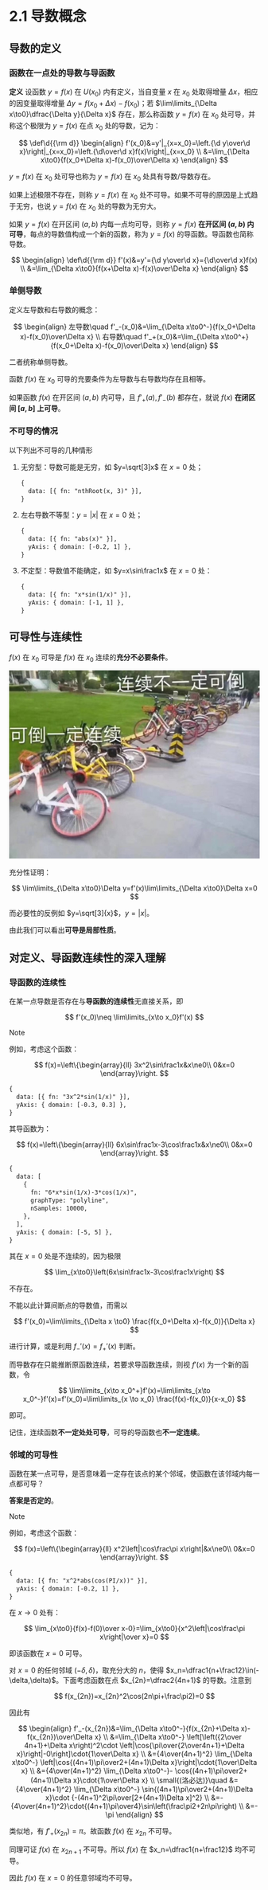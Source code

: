 # 2.1 导数概念

## 导数的定义

### 函数在一点处的导数与导函数

**定义** 设函数 $y=f(x)$ 在 $U(x_0)$ 内有定义，当自变量 $x$ 在 $x_0$ 处取得增量 $\Delta x$，相应的因变量取得增量 $\Delta y=f(x_0+\Delta x)-f(x_0)$；若 $\lim\limits_{\Delta x\to0}\dfrac{\Delta y}{\Delta x}$ 存在，那么称函数 $y=f(x)$ 在 $x_0$ 处可导，并称这个极限为 $y=f(x)$ 在点 $x_0$ 处的导数，记为：

$$
\def\d{{\rm d}}
\begin{align}
f'(x_0)&=y'|_{x=x_0}=\left.{\d y\over\d x}\right|_{x=x_0}=\left.{\d\over\d x}f(x)\right|_{x=x_0} \\
&=\lim_{\Delta x\to0}{f(x_0+\Delta x)-f(x_0)\over\Delta x}
\end{align}
$$

$y=f(x)$ 在 $x_0$ 处可导也称为 $y=f(x)$ 在 $x_0$ 处具有导数/导数存在。

如果上述极限不存在，则称 $y=f(x)$ 在 $x_0$ 处不可导。如果不可导的原因是上式趋于无穷，也说 $y=f(x)$ 在 $x_0$ 处的导数为无穷大。

如果 $y=f(x)$ 在开区间 $(a,b)$ 内每一点均可导，则称 $y=f(x)$ **在开区间 $(a,b)$ 内可导**，每点的导数值构成一个新的函数，称为 $y=f(x)$ 的导函数。导函数也简称导数。

$$
\begin{align}
\def\d{{\rm d}}
f'(x)&=y'={\d y\over\d x}={\d\over\d x}f(x) \\
&=\lim_{\Delta x\to0}{f(x+\Delta x)-f(x)\over\Delta x}
\end{align}
$$

### 单侧导数

定义左导数和右导数的概念：

$$
\begin{align}
左导数\quad f'_-(x_0)&=\lim_{\Delta x\to0^-}{f(x_0+\Delta x)-f(x_0)\over\Delta x} \\
右导数\quad f'_+(x_0)&=\lim_{\Delta x\to0^+}{f(x_0+\Delta x)-f(x_0)\over\Delta x}
\end{align}
$$

二者统称单侧导数。

函数 $f(x)$ 在 $x_0$ 可导的充要条件为左导数与右导数均存在且相等。

如果函数 $f(x)$ 在开区间 $(a,b)$ 内可导，且 $f'_+(a),f'_-(b)$ 都存在，就说 $f(x)$ **在闭区间 $[a,b]$ 上可导**。

### 不可导的情况

以下列出不可导的几种情形

1. 无穷型：导数可能是无穷，如 $y=\sqrt[3]x$ 在 $x=0$ 处；

   ```graph
   {
     data: [{ fn: "nthRoot(x, 3)" }],
   }
   ```

2. 左右导数不等型：$y=|x|$ 在 $x=0$ 处；

   ```graph
   {
     data: [{ fn: "abs(x)" }],
     yAxis: { domain: [-0.2, 1] },
   }
   ```

3. 不定型：导数值不能确定，如 $y=x\sin\frac1x$ 在 $x=0$ 处：

   ```graph
   {
     data: [{ fn: "x*sin(1/x)" }],
     yAxis: { domain: [-1, 1] },
   }
   ```

## 可导性与连续性

$f(x)$ 在 $x_0$ 可导是 $f(x)$ 在 $x_0$ 连续的**充分不必要条件**。

![&keep-color &medium](./images/differentiability-continuity.jpg)

充分性证明：

$$
\lim\limits_{\Delta x\to0}\Delta y=f'(x)\lim\limits_{\Delta x\to0}\Delta x=0
$$

而必要性的反例如 $y=\sqrt[3]{x}$，$y=|x|$。

由此我们可以看出**可导是局部性质**。

## 对定义、导函数连续性的深入理解

### 导函数的连续性

在某一点导数是否存在与**导函数的连续性**无直接关系，即

$$
f'(x_0)\neq \lim\limits_{x\to x_0}f'(x)
$$

> [!note]
>
> 例如，考虑这个函数：
>
> $$
> f(x)=\left\{\begin{array}{ll}
> 3x^2\sin\frac1x&x\ne0\\
> 0&x=0
> \end{array}\right.
> $$
>
> ```graph
> {
>   data: [{ fn: "3x^2*sin(1/x)" }],
>   yAxis: { domain: [-0.3, 0.3] },
> }
> ```
>
> 其导函数为：
>
> $$
> f(x)=\left\{\begin{array}{ll}
> 6x\sin\frac1x-3\cos\frac1x&x\ne0\\
> 0&x=0
> \end{array}\right.
> $$
>
> ```graph
> {
>   data: [
>     {
>       fn: "6*x*sin(1/x)-3*cos(1/x)",
>       graphType: "polyline",
>       nSamples: 10000,
>     },
>   ],
>   yAxis: { domain: [-5, 5] },
> }
> ```
>
> 其在 $x=0$ 处是不连续的，因为极限
>
> $$
> \lim_{x\to0}\left(6x\sin\frac1x-3\cos\frac1x\right)
> $$
>
> 不存在。

不能以此计算间断点的导数值，而需以

$$
f'(x_0)=\lim\limits_{\Delta x \to0} \frac{f(x_0+\Delta x)-f(x_0)}{\Delta x}
$$

进行计算，或是利用 $f_-'(x)=f_+'(x)$ 判断。

而导数存在只能推断原函数连续，若要求导函数连续，则视 $f'(x)$ 为一个新的函数，令

$$
\lim\limits_{x\to x_0^+}f'(x)=\lim\limits_{x\to x_0^-}f'(x)=f'(x_0)=\lim\limits_{x \to x_0} \frac{f(x)-f(x_0)}{x-x_0}
$$

即可。

记住，连续函数**不一定处处可导**，可导的导函数也**不一定连续**。

### 邻域的可导性

函数在某一点可导，是否意味着一定存在该点的某个邻域，使函数在该邻域内每一点都可导？

**答案是否定的**。

> [!note]
>
> 例如，考虑这个函数：
>
> $$
> f(x)=\left\{\begin{array}{ll}
> x^2\left|\cos\frac\pi x\right|&x\ne0\\
> 0&x=0
> \end{array}\right.
> $$
>
> ```graph
> {
>   data: [{ fn: "x^2*abs(cos(PI/x))" }],
>   yAxis: { domain: [-0.2, 1] },
> }
> ```
>
> 在 $x\to0$ 处有：
>
> $$
> \lim_{x\to0}{f(x)-f(0)\over x-0}=\lim_{x\to0}{x^2\left|\cos\frac\pi x\right|\over x}=0
> $$
>
> 即该函数在 $x=0$ 可导。
>
> 对 $x=0$ 的任何邻域 $(-\delta,\delta)$，取充分大的 $n$，使得 $x_n=\dfrac1{n+\frac12}\in(-\delta,\delta)$。下面考虑函数在点 $x_{2n}=\dfrac2{4n+1}$ 的导数。注意到
>
> $$
> f(x_{2n})=x_{2n}^2\cos(2n\pi+\frac\pi2)=0
> $$
>
> 因此有
>
> $$
> \begin{align}
> f'_-(x_{2n})&=\lim_{\Delta x\to0^-}{f(x_{2n}+\Delta x)-f(x_{2n})\over\Delta x} \\
> &=\lim_{\Delta x\to0^-}
>    \left[\left({2\over 4n+1}+\Delta x\right)^2\cdot
>    \left|\cos{\pi\over{2\over4n+1}+\Delta x}\right|-0\right]\cdot{1\over\Delta x} \\
> &={4\over(4n+1)^2}
>    \lim_{\Delta x\to0^-}
>    \left|\cos{(4n+1)\pi\over2+(4n+1)\Delta x}\right|\cdot{1\over\Delta x} \\
> &={4\over(4n+1)^2}
>    \lim_{\Delta x\to0^-}-
>    \cos{(4n+1)\pi\over2+(4n+1)\Delta x}\cdot{1\over\Delta x} \\
> \small{(洛必达)}\quad
> &={4\over(4n+1)^2}
>    \lim_{\Delta x\to0^-}
>    \sin{(4n+1)\pi\over2+(4n+1)\Delta x}\cdot
>    {-(4n+1)^2\pi\over[2+(4n+1)\Delta x]^2} \\
> &=-{4\over(4n+1)^2}\cdot{(4n+1)\pi\over4}\sin\left(\frac\pi2+2n\pi\right) \\
> &=-\pi
> \end{align}
> $$
>
> 类似地，有 $f'_+(x_{2n})=\pi$。故函数 $f(x)$ 在 $x_{2n}$ 不可导。
>
> 同理可证 $f(x)$ 在 $x_{2n+1}$ 不可导。所以 $f(x)$ 在 $x_n=\dfrac1{n+\frac12}$ 均不可导。
>
> 因此 $f(x)$ 在 $x=0$ 的任意邻域均不可导。
